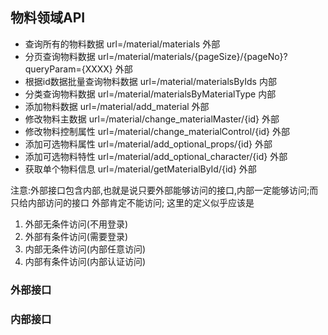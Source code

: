 ## 物料领域API ##

- 查询所有的物料数据 url=/material/materials 外部
- 分页查询物料数据 url=/material/materials/{pageSize}/{pageNo}?queryParam={XXXX} 外部
- 根据id数据批量查询物料数据 url=/material/materialsByIds 内部
- 分类查询物料数据 url=/material/materialsByMaterialType 内部
- 添加物料数据 url=/material/add_material 外部
- 修改物料主数据 url=/material/change_materialMaster/{id} 外部
- 修改物料控制属性 url=/material/change_materialControl/{id} 外部
- 添加可选物料属性 url=/material/add_optional_props/{id} 外部
- 添加可选物料特性 url=/material/add_optional_character/{id} 外部
- 获取单个物料信息 url=/material/getMaterialById/{id} 外部 

注意:外部接口包含内部,也就是说只要外部能够访问的接口,内部一定能够访问;而只给内部访问的接口
外部肯定不能访问;
这里的定义似乎应该是
1. 外部无条件访问(不用登录)
2. 外部有条件访问(需要登录)
3. 内部无条件访问(内部任意访问)
4. 内部有条件访问(内部认证访问)

### 外部接口 ###

### 内部接口 ###